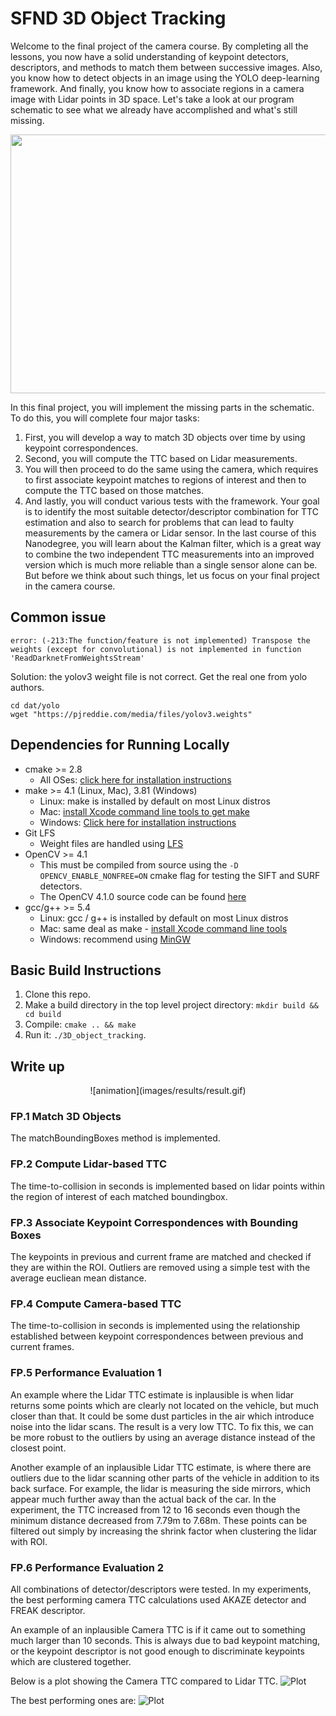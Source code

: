 # SFND 3D Object Tracking

Welcome to the final project of the camera course. By completing all the lessons, you now have a solid understanding of keypoint detectors, descriptors, and methods to match them between successive images. Also, you know how to detect objects in an image using the YOLO deep-learning framework. And finally, you know how to associate regions in a camera image with Lidar points in 3D space. Let's take a look at our program schematic to see what we already have accomplished and what's still missing.

<img src="images/course_code_structure.png" width="779" height="414" />

In this final project, you will implement the missing parts in the schematic. To do this, you will complete four major tasks: 
1. First, you will develop a way to match 3D objects over time by using keypoint correspondences. 
2. Second, you will compute the TTC based on Lidar measurements. 
3. You will then proceed to do the same using the camera, which requires to first associate keypoint matches to regions of interest and then to compute the TTC based on those matches. 
4. And lastly, you will conduct various tests with the framework. Your goal is to identify the most suitable detector/descriptor combination for TTC estimation and also to search for problems that can lead to faulty measurements by the camera or Lidar sensor. In the last course of this Nanodegree, you will learn about the Kalman filter, which is a great way to combine the two independent TTC measurements into an improved version which is much more reliable than a single sensor alone can be. But before we think about such things, let us focus on your final project in the camera course. 

## Common issue
```error: (-213:The function/feature is not implemented) Transpose the weights (except for convolutional) is not implemented in function 'ReadDarknetFromWeightsStream'```

Solution: the yolov3 weight file is not correct. Get the real one from yolo authors.
```
cd dat/yolo
wget "https://pjreddie.com/media/files/yolov3.weights"
```

## Dependencies for Running Locally
* cmake >= 2.8
  * All OSes: [click here for installation instructions](https://cmake.org/install/)
* make >= 4.1 (Linux, Mac), 3.81 (Windows)
  * Linux: make is installed by default on most Linux distros
  * Mac: [install Xcode command line tools to get make](https://developer.apple.com/xcode/features/)
  * Windows: [Click here for installation instructions](http://gnuwin32.sourceforge.net/packages/make.htm)
* Git LFS
  * Weight files are handled using [LFS](https://git-lfs.github.com/)
* OpenCV >= 4.1
  * This must be compiled from source using the `-D OPENCV_ENABLE_NONFREE=ON` cmake flag for testing the SIFT and SURF detectors.
  * The OpenCV 4.1.0 source code can be found [here](https://github.com/opencv/opencv/tree/4.1.0)
* gcc/g++ >= 5.4
  * Linux: gcc / g++ is installed by default on most Linux distros
  * Mac: same deal as make - [install Xcode command line tools](https://developer.apple.com/xcode/features/)
  * Windows: recommend using [MinGW](http://www.mingw.org/)

## Basic Build Instructions

1. Clone this repo.
2. Make a build directory in the top level project directory: `mkdir build && cd build`
3. Compile: `cmake .. && make`
4. Run it: `./3D_object_tracking`.

## Write up
<center>
![animation](images/results/result.gif)
</center>

### FP.1 Match 3D Objects
The matchBoundingBoxes method is implemented.

### FP.2 Compute Lidar-based TTC
The time-to-collision in seconds is implemented based on lidar points within the region of interest of each matched boundingbox.

### FP.3 Associate Keypoint Correspondences with Bounding Boxes
The keypoints in previous and current frame are matched and checked if they are within the ROI. Outliers are removed using a simple test with the average eucliean mean distance.

### FP.4 Compute Camera-based TTC
The time-to-collision in seconds is implemented using the relationship established between keypoint correspondences between previous and current frames.

### FP.5 Performance Evaluation 1
An example where the Lidar TTC estimate is inplausible is when lidar returns some points which are clearly not located on the vehicle, but much closer than that. It could be some dust particles in the air which introduce noise into the lidar scans. The result is a very low TTC.
To fix this, we can be more robust to the outliers by using an average distance instead of the closest point.

Another example of an inplausible Lidar TTC estimate, is where there are outliers due to the lidar scanning other parts of the vehicle in addition to its back surface. For example, the lidar is measuring the side mirrors, which appear much further away than the actual back of the car. In the experiment, the TTC increased from 12 to 16 seconds even though the minimum distance decreased from 7.79m to 7.68m. These points can be filtered out simply by increasing the shrink factor when clustering the lidar with ROI.

### FP.6 Performance Evaluation 2
All combinations of detector/descriptors were tested. In my experiments, the best performing camera TTC calculations used AKAZE detector and FREAK descriptor.

An example of an inplausible Camera TTC is if it came out to something much larger than 10 seconds. This is always due to bad keypoint matching, or the keypoint descriptor is not good enough to discriminate keypoints which are clustered together.

Below is a plot showing the Camera TTC compared to Lidar TTC.
![Plot](./images/FP6a.png)

The best performing ones are:
![Plot](./images/FP6.png)
